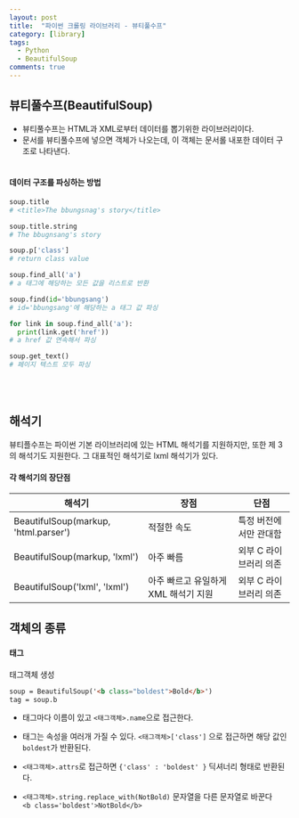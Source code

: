 ```yaml
---
layout: post
title:  "파이썬 크롤링 라이브러리 - 뷰티풀수프"
category: [library]
tags:
  - Python
  - BeautifulSoup
comments: true
---
```


## 뷰티풀수프(BeautifulSoup)
- 뷰티풀수프는 HTML과 XML로부터 데이터를 뽑기위한 라이브러리이다.
- 문서를 뷰티풀수프에 넣으면 객체가 나오는데, 이 객체는 문서롤 내포한 데이터 구조로 나타낸다.<br><br>

#### 데이터 구조를 파싱하는 방법
```python
soup.title
# <title>The bbungsnag's story</title>

soup.title.string
# The bbugnsang's story

soup.p['class']
# return class value

soup.find_all('a')
# a 태그에 해당하는 모든 값을 리스트로 반환

soup.find(id='bbungsang')
# id='bbungsang'에 해당하는 a 태그 값 파싱

for link in soup.find_all('a'):
  print(link.get('href'))
# a href 값 연속해서 파싱

soup.get_text()
# 페이지 텍스트 모두 파싱
```
<br><br>
## 해석기
뷰티플수프는 파이썬 기본 라이브러리에 있는 HTML 해석기를 지원하지만, 또한 제 3의 해석기도 지원한다. 그 대표적인 해석기로 lxml 해석기가 있다.

#### 각 해석기의 장단점

해석기 | 장점 | 단점
-----|-----|-----
BeautifulSoup(markup, 'html.parser') | 적절한 속도 | 특정 버전에서만 관대함
BeautifulSoup(markup, 'lxml') | 아주 빠름 | 외부 C 라이브러리 의존
BeautifulSoup('lxml', 'lxml') | 아주 빠르고 유일하게 XML 해석기 지원 | 외부 C 라이브러리 의존

## 객체의 종류
#### 태그
태그객체 생성  

```html
soup = BeautifulSoup('<b class="boldest">Bold</b>')
tag = soup.b
```

- 태그마다 이름이 있고 `<태그객체>.name`으로 접근한다.

- 태그는 속성을 여러개 가질 수 있다. `<태그객체>['class']` 으로 접근하면 해당 값인 `boldest`가 반환된다.

- `<태그객체>.attrs`로 접근하면 `{'class' : 'boldest' }` 딕셔너리 형태로 반환된다.

- `<태그객체>.string.replace_with(NotBold)` 문자열을 다른 문자열로 바꾼다 <br>
`<b class='boldest'>NotBold</b>`
